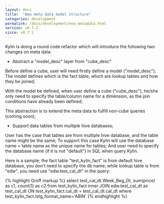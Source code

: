 ```yaml
---
layout: docs
title:  "New meta data model structure"
categories: development
permalink: /docs/development/new_metadata.html
version: v0.7.2
since: v0.7.1
---
```


Kylin is doing a round code refactor which will introduce the following two changes on meta data:

* Abstract a "model_desc" layer from "cube_desc"

Before define a cube, user will need firstly define a model ("model_desc"); The model defines which is the fact table, which are lookup tables and how they be joined;

With the model be defined, when user define a cube ("cube_desc"), he/she only need to specify the table/column name for a dimension, as the join conditions have already been defined;

This abstraction is to extend the meta data to fulfill non-cube queries (coming soon);

* Support data tables from multiple hive databases;

User has the case that tables are from multiple hive database, and the table name might be the same; To support this case Kylin will use the database name + table name as the unique name for tables; And user need to specify the database name (if it is not "default") in SQL when query Kylin. 

Here is a sample; the fact table "test_kylin_fact" is from default hive database, you don't need to specify the db name; while lookup table is from "edw", you need use "edw.test_cal_dt" in the query:

{% highlight Groff markup %}
select test_cal_dt.Week_Beg_Dt, sum(price) as c1, count(1) as c2 
 from test_kylin_fact
 inner JOIN edw.test_cal_dt as test_cal_dt
 ON test_kylin_fact.cal_dt = test_cal_dt.cal_dt 
 where test_kylin_fact.lstg_format_name='ABIN' 
{% endhighlight %}
